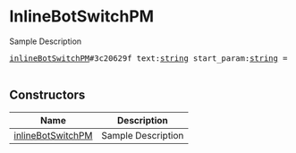 # InlineBotSwitchPM

Sample Description

<pre>
<a href="../constructor/inlineBotSwitchPM">inlineBotSwitchPM</a>#3c20629f text:<a href="../type/string.md">string</a> start_param:<a href="../type/string.md">string</a> = <a href="../type/InlineBotSwitchPM.md">InlineBotSwitchPM</a>;

</pre>

## Constructors

| Name | Description |
|------|-------------|
| [inlineBotSwitchPM](../constructor/inlineBotSwitchPM.md) | Sample Description |

